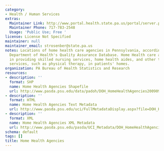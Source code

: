 ```yaml
---
category:
- Health / Human Services
extras:
  Maintainer Link: http://www.portal.health.state.pa.us/portal/server.pt/community/health_statistics_and_research/11599
  Maintainer Phone: 717-783-2548
  Usage: 'Public Use; Free '
license: License Not Specified
maintainer: null
maintainer_email: strosenber@state.pa.us
notes: Locations of home health care agencies in Pennsylvania, according to the PA
  Department of Health's Quality Assurance Database. Home Health care agencies specialize
  in providing skilled nursing services, home health aides, and other therapeutic
  services, such as physical therapy, in patients' homes.
organization: PA Bureau of Health Statistics and Research
resources:
- description: ''
  format: SHP
  name: Home Health Agencies Shapefile
  url: http://www.pasda.psu.edu/data/padoh/DOH_HomeHealthAgencies200909.zip
- description: ''
  format: HTML
  name: Home Health Agencies Text Metadata
  url: http://www.pasda.psu.edu/uci/FullMetadataDisplay.aspx?file=DOH_HomeHealthAgencies200909.xml
- description: ''
  format: XML
  name: Home Health Agencies XML Metadata
  url: http://www.pasda.psu.edu/pasda/UCI_Metadata/DOH_HomeHealthAgencies200909.xml
schema: default
tags: []
title: Home Health Agencies
---
```

